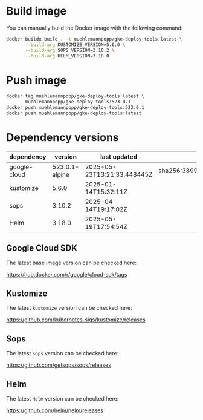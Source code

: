 # Build image

You can manually build the Docker image with the following command:

```bash
docker buildx build . -t muehlemannpopp/gke-deploy-tools:latest \
       --build-arg KUSTOMIZE_VERSION=5.6.0 \
       --build-arg SOPS_VERSION=3.10.2 \
       --build-arg HELM_VERSION=3.18.0
```

# Push image

```bash
docker tag muehlemannpopp/gke-deploy-tools:latest \
       muehlemannpopp/gke-deploy-tools:523.0.1
docker push muehlemannpopp/gke-deploy-tools:523.0.1
docker push muehlemannpopp/gke-deploy-tools:latest
```


# Dependency versions

| dependency   | version                 | last updated                 | digest                       |
|--------------|-------------------------|------------------------------|------------------------------|
| google-cloud | 523.0.1-alpine | 2025-05-23T13:21:33.448445Z | sha256:389927ec8e32bb80b6d97c28bff55ff41ad1cca566d3ff3f473df1b50949a5a4 |
| kustomize    | 5.6.0        | 2025-01-14T15:32:11Z            |                              |
| sops         | 3.10.2             | 2025-04-14T19:17:02Z                 |                              |
| Helm         | 3.18.0             | 2025-05-19T17:54:54Z                 |                              |


## Google Cloud SDK

The latest base image version can be checked here:

<https://hub.docker.com/r/google/cloud-sdk/tags>


## Kustomize

The latest `kustomize` version can be checked here:

<https://github.com/kubernetes-sigs/kustomize/releases>


## Sops

The latest `sops` version can be checked here:

<https://github.com/getsops/sops/releases>


## Helm

The latest `Helm` version can be checked here:

<https://github.com/helm/helm/releases>

